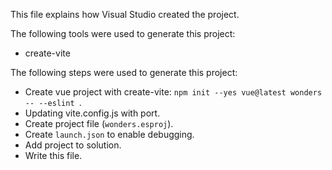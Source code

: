 This file explains how Visual Studio created the project.

The following tools were used to generate this project:
- create-vite

The following steps were used to generate this project:
- Create vue project with create-vite: `npm init --yes vue@latest wonders -- --eslint `.
- Updating vite.config.js with port.
- Create project file (`wonders.esproj`).
- Create `launch.json` to enable debugging.
- Add project to solution.
- Write this file.
